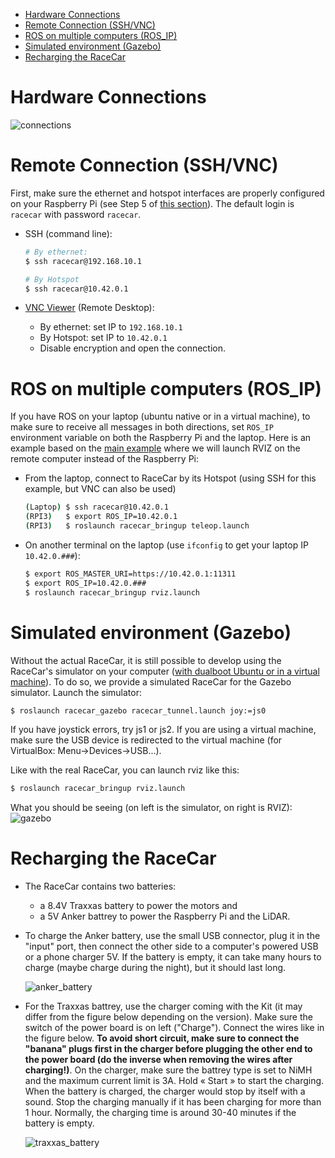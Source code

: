* [Hardware Connections](https://github.com/SherbyRobotics/racecar/blob/master/doc/README.md#hardware-connections)
* [Remote Connection (SSH/VNC)](https://github.com/SherbyRobotics/racecar/blob/master/doc/README.md#remote-connection-sshvnc)
* [ROS on multiple computers (ROS_IP)](https://github.com/SherbyRobotics/racecar/blob/master/doc/README.md#ros-on-multiple-computers-ros_ip)
* [Simulated environment (Gazebo)](https://github.com/SherbyRobotics/racecar/blob/master/doc/README.md#simulated-environment-gazebo)
* [Recharging the RaceCar](https://github.com/SherbyRobotics/racecar/blob/master/doc/README.md#recharging-the-racecar)

# Hardware Connections

![](https://github.com/SherbyRobotics/racecar/blob/master/doc/racecar_connections.jpg "connections" )

# Remote Connection (SSH/VNC)

First, make sure the ethernet and hotspot interfaces are properly configured on your Raspberry Pi (see Step 5 of [this section](https://github.com/SherbyRobotics/racecar/tree/master/images#restore-raspberrypi3-image)). The default login is `racecar` with password `racecar`.

 * SSH (command line):
     ```bash
     # By ethernet:
     $ ssh racecar@192.168.10.1
    
    # By Hotspot
    $ ssh racecar@10.42.0.1
    ```
    
 * [VNC Viewer](https://www.realvnc.com/en/connect/download/viewer/) (Remote Desktop):
   * By ethernet: set IP to `192.168.10.1`
   * By Hotspot: set IP to `10.42.0.1`
   * Disable encryption and open the connection.
    
# ROS on multiple computers (ROS_IP)

If you have ROS on your laptop (ubuntu native or in a virtual machine), to make sure to receive all messages in both directions, set `ROS_IP` environment variable on both the Raspberry Pi and the laptop. Here is an example based on the [main example](https://github.com/SherbyRobotics/racecar#launch) where we will launch RVIZ on the remote computer instead of the Raspberry Pi:
* From the laptop, connect to RaceCar by its Hotspot (using SSH for this example, but VNC can also be used)
    ```bash
    (Laptop) $ ssh racecar@10.42.0.1
    (RPI3)   $ export ROS_IP=10.42.0.1
    (RPI3)   $ roslaunch racecar_bringup teleop.launch
    ```
* On another terminal on the laptop (use `ifconfig` to get your laptop IP `10.42.0.###`):
    ```bash
    $ export ROS_MASTER_URI=https://10.42.0.1:11311
    $ export ROS_IP=10.42.0.###
    $ roslaunch racecar_bringup rviz.launch
    ```
    
# Simulated environment (Gazebo)

Without the actual RaceCar, it is still possible to develop using the RaceCar's simulator on your computer ([with dualboot Ubuntu or in a virtual machine](https://github.com/SherbyRobotics/racecar/tree/master/images#virtual-machine)). To do so, we provide a simulated RaceCar for the Gazebo simulator. Launch the simulator:

```bash
$ roslaunch racecar_gazebo racecar_tunnel.launch joy:=js0
```
    
If you have joystick errors, try js1 or js2. If you are using a virtual machine, make sure the USB device is redirected to the virtual machine (for VirtualBox: Menu->Devices->USB...).
    
Like with the real RaceCar, you can launch rviz like this:

```bash
$ roslaunch racecar_bringup rviz.launch
```
    
What you should be seeing (on left is the simulator, on right is RVIZ):
![](https://github.com/SherbyRobotics/racecar/blob/master/doc/gazebo.jpg "gazebo" )
    
# Recharging the RaceCar
* The RaceCar contains two batteries:
    * a 8.4V Traxxas battery to power the motors and
    * a 5V Anker battrey to power the Raspberry Pi and the LiDAR.

* To charge the Anker battery, use the small USB connector, plug it in the "input" port, then connect the other side to a computer's powered USB or a phone charger 5V. If the battery is empty, it can take many hours to charge (maybe charge during the night), but it should last long.
    
    ![](https://github.com/SherbyRobotics/racecar/blob/master/doc/racecar_anker_battery.jpg "anker_battery" )
    
* For the Traxxas battrey, use the charger coming with the Kit (it may differ from the figure below depending on the version). Make sure the switch of the power board is on left ("Charge"). Connect the wires like in the figure below. **To avoid short circuit, make sure to connect the "banana" plugs first in the charger before plugging the other end to the power board (do the inverse when removing the wires after charging!)**. On the charger, make sure the battrey type is set to NiMH and the maximum current limit is 3A. Hold « Start » to start the charging. When the battery is charged, the charger would stop by itself with a sound. Stop the charging manually if it has been charging for more than 1 hour. Normally, the charging time is around 30-40 minutes if the battery is empty. 
    
    ![](https://github.com/SherbyRobotics/racecar/blob/master/doc/racecar_traxxas_battery.jpg "traxxas_battery" )
